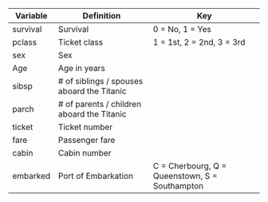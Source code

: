 | Variable | Definition                                  | Key                                            |
| -------- | ------------------------------------------- | ---------------------------------------------- |
| survival | Survival                                    | 0 = No, 1 = Yes                                |
| pclass   | Ticket class                                | 1 = 1st, 2 = 2nd, 3 = 3rd                      |
| sex      | Sex                                         |                                                |
| Age      | Age in years                                |                                                |
| sibsp    | \# of siblings / spouses aboard the Titanic |                                                |
| parch    | \# of parents / children aboard the Titanic |                                                |
| ticket   | Ticket number                               |                                                |
| fare     | Passenger fare                              |                                                |
| cabin    | Cabin number                                |                                                |
| embarked | Port of Embarkation                         | C = Cherbourg, Q = Queenstown, S = Southampton |
